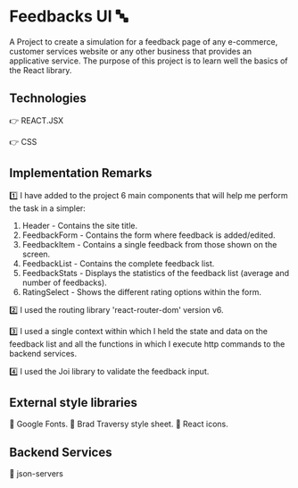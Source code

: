 # Feedbacks UI 🔤

A Project to create a simulation for a feedback page of any e-commerce, customer services website or any other business that provides an applicative service.
The purpose of this project is to learn well the basics of the React library.

## Technologies

👉 REACT.JSX

👉 CSS

## Implementation Remarks

1️⃣ I have added to the project 6 main components that will help me perform the task in a simpler:

1. Header - Contains the site title.
2. FeedbackForm - Contains the form where feedback is added/edited.
3. FeedbackItem - Contains a single feedback from those shown on the screen.
4. FeedbackList - Contains the complete feedback list.
5. FeedbackStats - Displays the statistics of the feedback list (average and number of feedbacks).
6. RatingSelect - Shows the different rating options within the form.

2️⃣ I used the routing library 'react-router-dom' version v6.

3️⃣ I used a single context within which I held the state and data on the feedback list and all the functions in which I execute http commands to the backend services.

4️⃣ I used the Joi library to validate the feedback input.

## External style libraries

🔹 Google Fonts.
🔹 Brad Traversy style sheet.
🔹 React icons.

## Backend Services

🔹 json-servers
